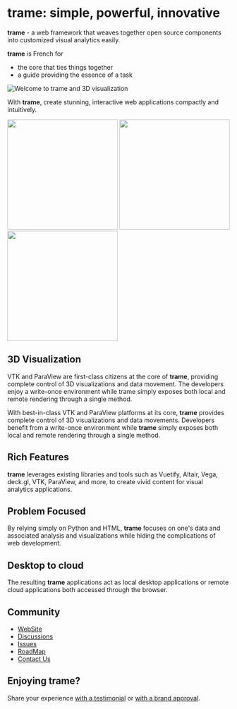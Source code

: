 # trame: simple, powerful, innovative

**trame** - a web framework that weaves together open source components into customized visual analytics easily.

**trame** is French for
- the core that ties things together
- a guide providing the essence of a task

![Welcome to trame and 3D visualization](https://kitware.github.io/trame/examples/MultiFilter.jpg)

With **trame**, create stunning, interactive web applications compactly and intuitively.

<p float="left">
  <img src="https://kitware.github.io/trame/examples/CarotidFlow.jpg" width="250" />
  <img src="https://kitware.github.io/trame/examples/UberPickupsNYC.jpg" width="250" />
  <img src="https://kitware.github.io/trame/examples/FiniteElementAnalysis.jpg" width="250" />
</p>

## 3D Visualization

VTK and ParaView are first-class citizens at the core of **trame**, providing complete control of 3D visualizations and data movement. The developers enjoy a write-once environment while trame simply exposes both local and remote rendering through a single method.

With best-in-class VTK and ParaView platforms at its core, **trame** provides complete control of 3D visualizations and data movements.
Developers benefit from a write-once environment while **trame** simply exposes both local and remote rendering through a single method.

## Rich Features

**trame** leverages existing libraries and tools such as Vuetify, Altair, Vega, deck.gl, VTK, ParaView, and more, to create vivid content for visual analytics applications.

## Problem Focused

By relying simply on Python and HTML, **trame** focuses on one's data and associated analysis and visualizations while hiding the complications of web development.

## Desktop to cloud

The resulting **trame** applications act as local desktop applications or remote cloud applications both accessed through the browser.

## Community

- [WebSite](https://kitware.github.io/trame/)
- [Discussions](https://github.com/Kitware/trame/discussions)
- [Issues](https://github.com/Kitware/trame/issues)
- [RoadMap](https://github.com/Kitware/trame/projects/1)
- [Contact Us](https://www.kitware.com/contact-us/)

## Enjoying trame?

Share your experience [with a testimonial](https://github.com/Kitware/trame/issues/18) or [with a brand approval](https://github.com/Kitware/trame/issues/19).
